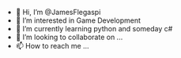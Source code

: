 - 👋 Hi, I’m @JamesFlegaspi
- 👀 I’m interested in Game Development
- 🌱 I’m currently learning python and someday c#
- 💞️ I’m looking to collaborate on ...
- 📫 How to reach me ...

<!---
JamesFlegaspi/JamesFlegaspi is a ✨ special ✨ repository because its `README.md` (this file) appears on your GitHub profile.
You can click the Preview link to take a look at your changes.
--->
